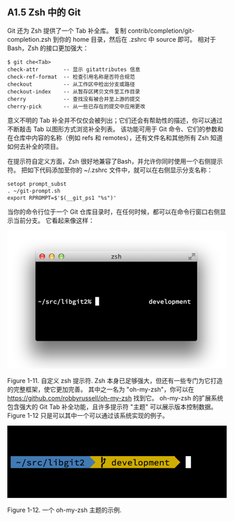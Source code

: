 ## A1.5 Zsh 中的 Git

Git 还为 Zsh 提供了一个 Tab 补全库。 复制 contrib/completion/git-completion.zsh 到你的 home 目录，然后在 .zshrc 中 source 即可。 相对于 Bash，Zsh 的接口更加强大：

```
$ git che<Tab>
check-attr        -- 显示 gitattributes 信息
check-ref-format  -- 检查引用名称是否符合规范
checkout          -- 从工作区中检出分支或路径
checkout-index    -- 从暂存区拷贝文件至工作目录
cherry            -- 查找没有被合并至上游的提交
cherry-pick       -- 从一些已存在的提交中应用更改
```

意义不明的 Tab 补全并不仅仅会被列出；它们还会有帮助性的描述，你可以通过不断敲击 Tab 以图形方式浏览补全列表。 该功能可用于 Git 命令、它们的参数和在仓库中内容的名称（例如 refs 和 remotes），还有文件名和其他所有 Zsh 知道如何去补全的项目。

在提示符自定义方面，Zsh 很好地兼容了Bash，并允许你同时使用一个右侧提示符。 把如下代码添加至你的 ~/.zshrc 文件中，就可以在右侧显示分支名称：

```
setopt prompt_subst
. ~/git-prompt.sh
export RPROMPT=$'$(__git_ps1 "%s")'
```

当你的命令行位于一个 Git 仓库目录时，在任何时候，都可以在命令行窗口右侧显示当前分支。 它看起来像这样：

![](images/196.png)

Figure 1-11. 自定义 zsh 提示符.
Zsh 本身已足够强大，但还有一些专门为它打造的完整框架，使它更加完善。 其中之一名为 "oh-my-zsh"，你可以在 https://github.com/robbyrussell/oh-my-zsh 找到它。 oh-my-zsh 的扩展系统包含强大的 Git Tab 补全功能，且许多提示符 "主题" 可以展示版本控制数据。 Figure 1-12 只是可以其中一个可以通过该系统实现的例子。

![](images/197.png)

Figure 1-12. 一个 oh-my-zsh 主题的示例.